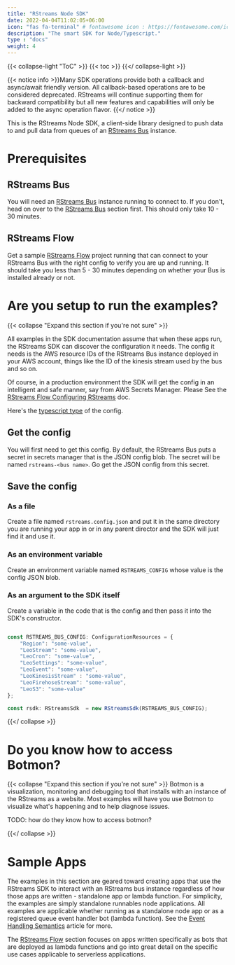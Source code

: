 ```yaml
---
title: "RStreams Node SDK"
date: 2022-04-04T11:02:05+06:00
icon: "fas fa-terminal" # fontawesome icon : https://fontawesome.com/icons
description: "The smart SDK for Node/Typescript."
type : "docs"
weight: 4
---
```

{{< collapse-light "ToC" >}}
{{< toc  >}}
{{</ collapse-light >}}

{{< notice info >}}Many SDK operations provide both a callback and async/await friendly version.  All callback-based operations
are to be considered deprecated.  RStreams will continue supporting them for backward compatibility but all new features
and capabilities will only be added to the async operation flavor.
{{</ notice >}}

This is the RStreams Node SDK, a client-side library designed to push data to and pull data from queues of an [RStreams Bus](/rstreams-bus) instance.

# Prerequisites
## RStreams Bus
You will need an [RStreams Bus](/rstreams-bus/getting-started) instance running to connect to.  If you don't, head on over to
the [RStreams Bus](/rstreams-bus/getting-started) section first.  This should only take 10 - 30 minutes.

## RStreams Flow
Get a sample [RStreams Flow](/rstreams-flow/getting-started) project running that can connect to your RStreams Bus with the right config to verify you are up and running.  It should take you less than 5 - 30 minutes depending on whether your Bus is installed already or not.

# Are you setup to run the examples?
{{< collapse "Expand this section if you're not sure" >}}

All examples in the SDK documentation assume that when these apps run, the RStreams SDK can discover the configuration 
it needs.  The config it needs is the AWS resource IDs of the RStreams Bus instance deployed in your AWS account, things
like the ID of the kinesis stream used by the bus and so on.

Of course, in a production environment the SDK will get the config in an intelligent and safe manner, say from 
AWS Secrets Manager. Please See the [RStreams Flow Configuring RStreams](/rstreams-flow/configuring-rstreams) doc.

Here's the [typescript type](https://leoplatform.github.io/Nodejs/interfaces/index.ConfigurationResources.html) of the config.

## Get the config
You will first need to get this config.  By default, the RStreams Bus puts a secret in secrets manager that is the JSON config blob.  The secret will be named ``rstreams-<bus name>``.  Go get the JSON config from this secret.

## Save the config
### As a file
Create a file named ``rstreams.config.json`` and put it in the same directory you are running your app in
or in any parent director and the SDK will just find it and use it.

### As an environment variable
Create an environment variable named ``RSTREAMS_CONFIG`` whose value is the config JSON blob.

### As an argument to the SDK itself
Create a variable in the code that is the config and then pass it into the SDK's constructor.

```typescript {linenos=inline}

const RSTREAMS_BUS_CONFIG: ConfigurationResources = {
    "Region": "some-value", 
    "LeoStream": "some-value",
    "LeoCron": "some-value", 
    "LeoSettings": "some-value",
    "LeoEvent": "some-value", 
    "LeoKinesisStream" : "some-value",
    "LeoFirehoseStream": "some-value", 
    "LeoS3": "some-value"
};

const rsdk: RStreamsSdk  = new RStreamsSdk(RSTREAMS_BUS_CONFIG);

```
{{</ collapse >}}

# Do you know how to access Botmon?
{{< collapse "Expand this section if you're not sure" >}}
Botmon is a visualization, monitoring and debugging tool that installs with an instance of the RStreams as a website.  Most
examples will have you use Botmon to visualize what's happening and to help diagnose issues.

TODO: how do they know how to access botmon?


{{</ collapse >}}

# Sample Apps

The examples in this section are geared toward creating apps that use the RStreams SDK to interact with an RStreams bus instance 
regardless of how those apps are written - standalone app or lambda function.  For simplicity, the examples are simply 
standalone runnables node applications.  All examples are applicable whether running as a standalone node app or as a registered
queue event handler bot (lambda function).  See the [Event Handling Semantics](../rstreams-guides/core-concepts/event-handling-semantics) 
article for more.

The [RStreams Flow](../rstreams-flow) section focuses on apps written specifically as bots that are deployed as lambda
functions and go into great detail on the specific use cases applicable to serverless applications.